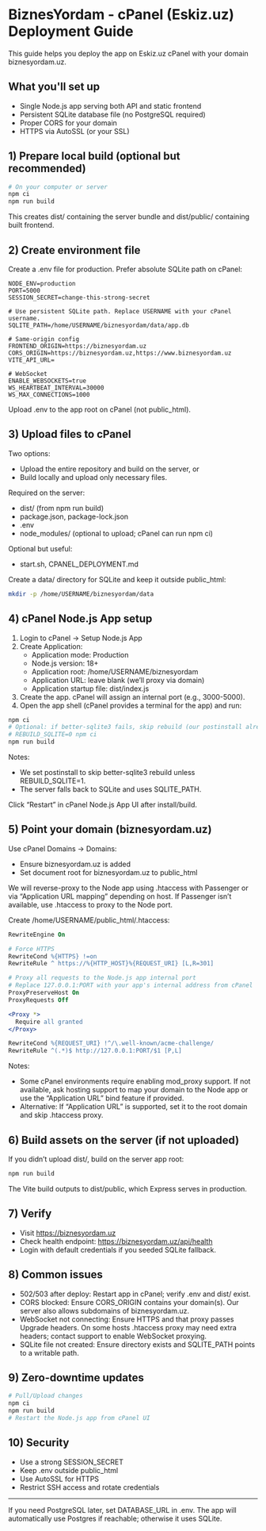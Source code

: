 # BiznesYordam - cPanel (Eskiz.uz) Deployment Guide

This guide helps you deploy the app on Eskiz.uz cPanel with your domain biznesyordam.uz.

## What you'll set up
- Single Node.js app serving both API and static frontend
- Persistent SQLite database file (no PostgreSQL required)
- Proper CORS for your domain
- HTTPS via AutoSSL (or your SSL)

## 1) Prepare local build (optional but recommended)

```bash
# On your computer or server
npm ci
npm run build
```

This creates dist/ containing the server bundle and dist/public/ containing built frontend.

## 2) Create environment file

Create a .env file for production. Prefer absolute SQLite path on cPanel:

```env
NODE_ENV=production
PORT=5000
SESSION_SECRET=change-this-strong-secret

# Use persistent SQLite path. Replace USERNAME with your cPanel username.
SQLITE_PATH=/home/USERNAME/biznesyordam/data/app.db

# Same-origin config
FRONTEND_ORIGIN=https://biznesyordam.uz
CORS_ORIGIN=https://biznesyordam.uz,https://www.biznesyordam.uz
VITE_API_URL=

# WebSocket
ENABLE_WEBSOCKETS=true
WS_HEARTBEAT_INTERVAL=30000
WS_MAX_CONNECTIONS=1000
```

Upload .env to the app root on cPanel (not public_html).

## 3) Upload files to cPanel

Two options:
- Upload the entire repository and build on the server, or
- Build locally and upload only necessary files.

Required on the server:
- dist/ (from npm run build)
- package.json, package-lock.json
- .env
- node_modules/ (optional to upload; cPanel can run npm ci)

Optional but useful:
- start.sh, CPANEL_DEPLOYMENT.md

Create a data/ directory for SQLite and keep it outside public_html:

```bash
mkdir -p /home/USERNAME/biznesyordam/data
```

## 4) cPanel Node.js App setup

1. Login to cPanel -> Setup Node.js App
2. Create Application:
   - Application mode: Production
   - Node.js version: 18+
   - Application root: /home/USERNAME/biznesyordam
   - Application URL: leave blank (we’ll proxy via domain)
   - Application startup file: dist/index.js
3. Create the app. cPanel will assign an internal port (e.g., 3000-5000).
4. Open the app shell (cPanel provides a terminal for the app) and run:

```bash
npm ci
# Optional: if better-sqlite3 fails, skip rebuild (our postinstall already skips)
# REBUILD_SQLITE=0 npm ci
npm run build
```

Notes:
- We set postinstall to skip better-sqlite3 rebuild unless REBUILD_SQLITE=1.
- The server falls back to SQLite and uses SQLITE_PATH.

Click “Restart” in cPanel Node.js App UI after install/build.

## 5) Point your domain (biznesyordam.uz)

Use cPanel Domains -> Domains:
- Ensure biznesyordam.uz is added
- Set document root for biznesyordam.uz to public_html

We will reverse-proxy to the Node app using .htaccess with Passenger or via “Application URL mapping” depending on host. If Passenger isn’t available, use .htaccess to proxy to the Node port.

Create /home/USERNAME/public_html/.htaccess:

```apache
RewriteEngine On

# Force HTTPS
RewriteCond %{HTTPS} !=on
RewriteRule ^ https://%{HTTP_HOST}%{REQUEST_URI} [L,R=301]

# Proxy all requests to the Node.js app internal port
# Replace 127.0.0.1:PORT with your app's internal address from cPanel
ProxyPreserveHost On
ProxyRequests Off

<Proxy *>
  Require all granted
</Proxy>

RewriteCond %{REQUEST_URI} !^/\.well-known/acme-challenge/
RewriteRule ^(.*)$ http://127.0.0.1:PORT/$1 [P,L]
```

Notes:
- Some cPanel environments require enabling mod_proxy support. If not available, ask hosting support to map your domain to the Node app or use the “Application URL” bind feature if provided.
- Alternative: If “Application URL” is supported, set it to the root domain and skip .htaccess proxy.

## 6) Build assets on the server (if not uploaded)

If you didn’t upload dist/, build on the server app root:

```bash
npm run build
```

The Vite build outputs to dist/public, which Express serves in production.

## 7) Verify

- Visit https://biznesyordam.uz
- Check health endpoint: https://biznesyordam.uz/api/health
- Login with default credentials if you seeded SQLite fallback.

## 8) Common issues

- 502/503 after deploy: Restart app in cPanel; verify .env and dist/ exist.
- CORS blocked: Ensure CORS_ORIGIN contains your domain(s). Our server also allows subdomains of biznesyordam.uz.
- WebSocket not connecting: Ensure HTTPS and that proxy passes Upgrade headers. On some hosts .htaccess proxy may need extra headers; contact support to enable WebSocket proxying.
- SQLite file not created: Ensure directory exists and SQLITE_PATH points to a writable path.

## 9) Zero-downtime updates

```bash
# Pull/Upload changes
npm ci
npm run build
# Restart the Node.js app from cPanel UI
```

## 10) Security
- Use a strong SESSION_SECRET
- Keep .env outside public_html
- Use AutoSSL for HTTPS
- Restrict SSH access and rotate credentials

---

If you need PostgreSQL later, set DATABASE_URL in .env. The app will automatically use Postgres if reachable; otherwise it uses SQLite.